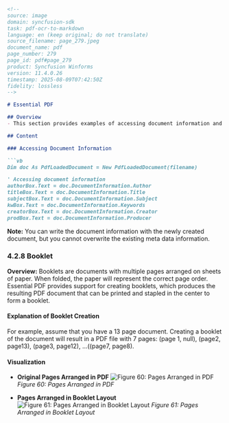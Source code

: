 ```markdown
<!--
source: image
domain: syncfusion-sdk
task: pdf-ocr-to-markdown
language: en (keep original; do not translate)
source_filename: page_279.jpeg
document_name: pdf
page_number: 279
page_id: pdf#page_279
product: Syncfusion Winforms
version: 11.4.0.26
timestamp: 2025-08-09T07:42:50Z
fidelity: lossless
-->

# Essential PDF

## Overview
- This section provides examples of accessing document information and creating booklet layouts using Essential PDF.

## Content

### Accessing Document Information

```vb
Dim doc As PdfLoadedDocument = New PdfLoadedDocument(filename)

' Accessing document information
authorBox.Text = doc.DocumentInformation.Author
titleBox.Text = doc.DocumentInformation.Title
subjectBox.Text = doc.DocumentInformation.Subject
kwBox.Text = doc.DocumentInformation.Keywords
creatorBox.Text = doc.DocumentInformation.Creator
prodBox.Text = doc.DocumentInformation.Producer
```

**Note:** You can write the document information with the newly created document, but you cannot overwrite the existing meta data information.

### 4.2.8 Booklet

**Overview:** Booklets are documents with multiple pages arranged on sheets of paper. When folded, the paper will represent the correct page order. Essential PDF provides support for creating booklets, which produces the resulting PDF document that can be printed and stapled in the center to form a booklet.

#### Explanation of Booklet Creation

For example, assume that you have a 13 page document. Creating a booklet of the document will result in a PDF file with 7 pages: 
(page 1, null), (page2, page13), (page3, page12), ...((page7, page8).

#### Visualization

- **Original Pages Arranged in PDF**
  ![Figure 60: Pages Arranged in PDF](#)
  *Figure 60: Pages Arranged in PDF*

- **Pages Arranged in Booklet Layout**
  ![Figure 61: Pages Arranged in Booklet Layout](#)
  *Figure 61: Pages Arranged in Booklet Layout*

<!-- tags: [Essential PDF, Document Information, Booklet Creation, Syncfusion Winforms] keywords: [document information, creator, producer, author, title, subject, keywords, booklet, pdf loaded document, page arrangement, staple] -->
```